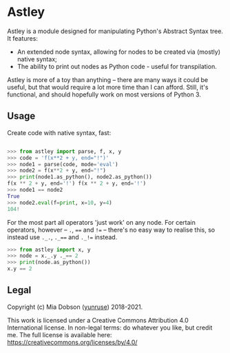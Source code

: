 # Astley

Astley is a module designed for manipulating Python's Abstract Syntax tree. It features:

* An extended node syntax, allowing for nodes to be created via (mostly) native syntax;
* The ability to print out nodes as Python code - useful for transpilation.

Astley is more of a toy than anything – there are many ways it could be useful, but that would require a lot more time than I can afford. Still, it's functional, and should hopefully work on most versions of Python 3.

## Usage

Create code with native syntax, fast:

```python

>>> from astley import parse, f, x, y
>>> code = 'f(x**2 + y, end="!")'
>>> node1 = parse(code, mode='eval')
>>> node2 = f(x**2 + y, end="!")
>>> print(node1.as_python(), node2.as_python())
f(x ** 2 + y, end='!') f(x ** 2 + y, end='!')
>>> node1 == node2
True
>>> node2.eval(f=print, x=10, y=4)
104!
```

For the most part all operators 'just work' on any node. For certain operators, however – `.`, `==` and `!=` – there's no easy way to realise this, so instead use `._.`, `._==` and `._!=` instead. 

```python
>>> from astley import x, y
>>> node = x._.y ._== 2
>>> print(node.as_python())
x.y == 2
```

## Legal

Copyright (c) Mia Dobson ([yunruse](yunruse)) 2018-2021.

This work is licensed under a Creative Commons Attribution 4.0 International
license. In non-legal terms: do whatever you like, but credit me.
The full license is available here:
https://creativecommons.org/licenses/by/4.0/

[yunruse]: https://yunru.se/
